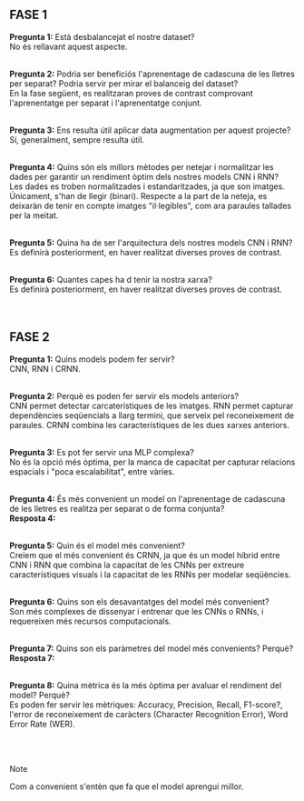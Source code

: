 ## **FASE 1**

**Pregunta 1:** Està desbalancejat el nostre dataset? <br />
No és rellavant aquest aspecte.
<br /> <br />

**Pregunta 2:** Podria ser beneficiós l'aprenentage de cadascuna de les lletres per separat? Podria servir per mirar el balanceig del dataset? <br />
En la fase següent, es realitzaran proves de contrast comprovant l'aprenentatge per separat i l'aprenentatge conjunt.
<br /><br />

**Pregunta 3:** Ens resulta útil aplicar data augmentation per aquest projecte? <br />
Sí, generalment, sempre resulta útil.
<br /><br />

**Pregunta 4:** Quins són els millors mètodes per netejar i normalitzar les dades per garantir un rendiment òptim dels nostres models CNN i RNN? <br />
Les dades es troben normalitzades i estandaritzades, ja que son imatges. Únicament, s'han de llegir (binari). Respecte a la part de la neteja, es deixaràn de tenir en compte imatges "il·legibles", com ara paraules tallades per la meitat.
<br /><br />

**Pregunta 5:** Quina ha de ser l'arquitectura dels nostres models CNN i RNN? <br />
Es definirà posteriorment, en haver realitzat diverses proves de contrast.
<br /><br />

**Pregunta 6:** Quantes capes ha d tenir la nostra xarxa?<br />
Es definirà posteriorment, en haver realitzat diverses proves de contrast.
<br /><br /><br />

## **FASE 2**

**Pregunta 1:** Quins models podem fer servir? <br />
CNN, RNN i CRNN.
<br /><br />

**Pregunta 2:** Perquè es poden fer servir els models anteriors?<br />
CNN permet detectar carcaterístiques de les imatges. RNN permet capturar dependències seqüencials a llarg termini, que serveix pel reconeixement de paraules. CRNN combina les característiques de les dues xarxes anteriors.
<br /><br />

**Pregunta 3:** Es pot fer servir una MLP complexa?<br />
No és la opció més òptima, per la manca de capacitat per capturar relacions espacials i "poca escalabilitat", entre vàries.
<br /><br />

**Pregunta 4:** És més convenient un model on l'aprenentage de cadascuna de les lletres es realitza per separat o de forma conjunta?<br />
**Resposta 4:** 
<br /><br />

**Pregunta 5:** Quin és el model més convenient?<br />
Creiem que el més convenient és CRNN, ja que és un model híbrid entre CNN i RNN que combina la capacitat de les CNNs per extreure característiques visuals i la capacitat de les RNNs per modelar seqüències. 
<br /><br />

**Pregunta 6:** Quins son els desavantatges del model més convenient?<br />
Son més complexes de dissenyar i entrenar que les CNNs o RNNs, i requereixen més recursos computacionals.
<br /><br />

**Pregunta 7:** Quins son els paràmetres del model més convenients? Perquè?<br />
**Resposta 7:** 
<br /><br />

**Pregunta 8:** Quina mètrica és la més òptima per avaluar el rendiment del model? Perquè?<br />
Es poden fer servir les mètriques: Accuracy, Precision, Recall, F1-score?, l'error de reconeixement de caràcters (Character Recognition Error), Word Error Rate (WER).
<br /><br />


<br />

> [!NOTE]
> Com a convenient s'entèn que fa que el model aprengui millor.
